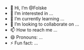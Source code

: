 - 👋 Hi, I’m @Folske
- 👀 I’m interested in ...
- 🌱 I’m currently learning ...
- 💞️ I’m looking to collaborate on ...
- 📫 How to reach me ...
- 😄 Pronouns: ...
- ⚡ Fun fact: ...

<!---
Folske/Folske is a ✨ special ✨ repository because its `README.md` (this file) appears on your GitHub profile.
You can click the Preview link to take a look at your changes.
--->
